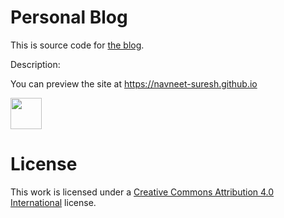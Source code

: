# Personal Blog

This is source code for [the blog](https://navneet-suresh.github.io).

Description:

You can preview the site at https://navneet-suresh.github.io


<img src="https://cdn.rawgit.com/Navneet-Suresh/media/e82ebd1c/photos/flowingthoughts.png" WIDTH="50">



# License

This work is licensed under a [Creative Commons Attribution 4.0 International](http://creativecommons.org/licenses/by/4.0/) license.

[1]: http://jekyllrb.com/
[2]: https://github.com/jasonlong
[3]: http://pages.github.com/
[4]: https://github.com/jasonlong/cayman-theme
